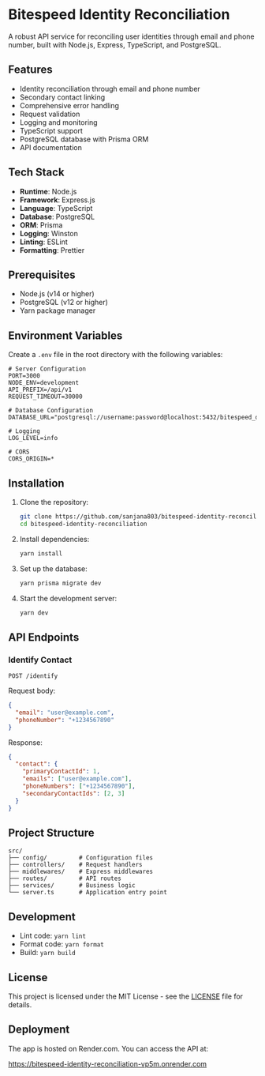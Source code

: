 # Bitespeed Identity Reconciliation

A robust API service for reconciling user identities through email and phone number, built with Node.js, Express, TypeScript, and PostgreSQL.

## Features

- Identity reconciliation through email and phone number
- Secondary contact linking
- Comprehensive error handling
- Request validation
- Logging and monitoring
- TypeScript support
- PostgreSQL database with Prisma ORM
- API documentation

## Tech Stack

- **Runtime**: Node.js
- **Framework**: Express.js
- **Language**: TypeScript
- **Database**: PostgreSQL
- **ORM**: Prisma
- **Logging**: Winston
- **Linting**: ESLint
- **Formatting**: Prettier

## Prerequisites

- Node.js (v14 or higher)
- PostgreSQL (v12 or higher)
- Yarn package manager

## Environment Variables

Create a `.env` file in the root directory with the following variables:

```env
# Server Configuration
PORT=3000
NODE_ENV=development
API_PREFIX=/api/v1
REQUEST_TIMEOUT=30000

# Database Configuration
DATABASE_URL="postgresql://username:password@localhost:5432/bitespeed_db"

# Logging
LOG_LEVEL=info

# CORS
CORS_ORIGIN=*
```

## Installation

1. Clone the repository:
   ```bash
   git clone https://github.com/sanjana803/bitespeed-identity-reconciliation.git
   cd bitespeed-identity-reconciliation
   ```

2. Install dependencies:
   ```bash
   yarn install
   ```

3. Set up the database:
   ```bash
   yarn prisma migrate dev
   ```

4. Start the development server:
   ```bash
   yarn dev
   ```

## API Endpoints

### Identify Contact

```http
POST /identify
```

Request body:
```json
{
  "email": "user@example.com",
  "phoneNumber": "+1234567890"
}
```

Response:
```json
{
  "contact": {
    "primaryContactId": 1,
    "emails": ["user@example.com"],
    "phoneNumbers": ["+1234567890"],
    "secondaryContactIds": [2, 3]
  }
}
```

## Project Structure

```
src/
├── config/         # Configuration files
├── controllers/    # Request handlers
├── middlewares/    # Express middlewares
├── routes/         # API routes
├── services/       # Business logic
└── server.ts       # Application entry point
```

## Development

- Lint code: `yarn lint`
- Format code: `yarn format`
- Build: `yarn build`

## License

This project is licensed under the MIT License - see the [LICENSE](LICENSE) file for details.

## Deployment

The app is hosted on Render.com. You can access the API at:

https://bitespeed-identity-reconciliation-vp5m.onrender.com
